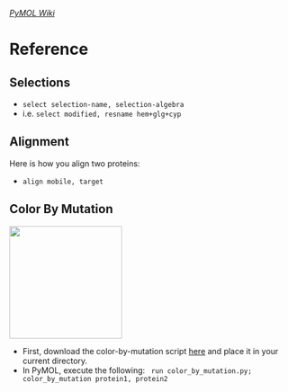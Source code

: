 [*PyMOL Wiki*](https://pymolwiki.org/index.php/Main_Page)

# Reference

## Selections

* `select selection-name, selection-algebra`
* i.e. `select modified, resname hem+glg+cyp`

## Alignment
Here is how you align two proteins:

* `align mobile, target`

## Color By Mutation

<img src="https://pymolwiki.org/images/0/06/Color_by_mutation.png" width="200">


* First, download the color-by-mutation script [here](https://pymolwiki.org/index.php/Color_By_Mutations) and place it in your current directory.
* In PyMOL, execute the following:
` run color_by_mutation.py;
color_by_mutation protein1, protein2`